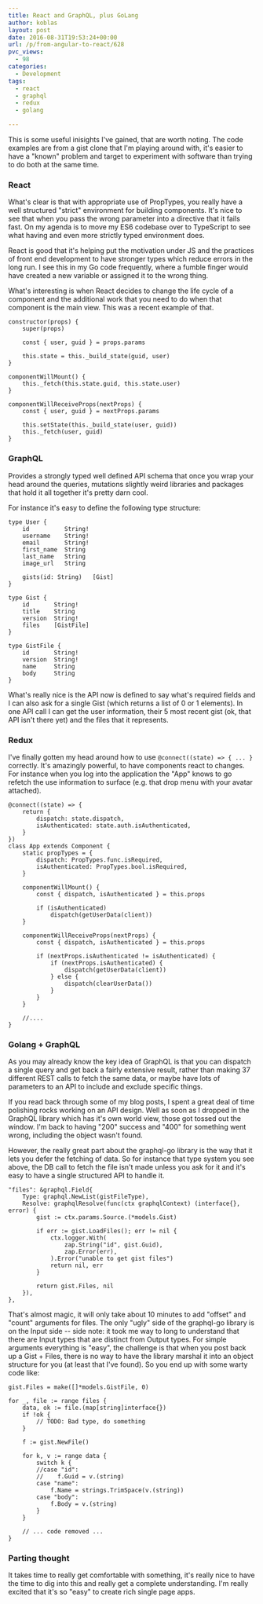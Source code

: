 ```yaml
---
title: React and GraphQL, plus GoLang
author: koblas
layout: post
date: 2016-08-31T19:53:24+00:00
url: /p/from-angular-to-react/628
pvc_views:
  - 98
categories:
  - Development
tags:
  - react
  - graphql
  - redux
  - golang

---
```


This is some useful inisights I've gained, that are worth noting. The code examples are from a gist clone that I'm playing around with, it's easier to have a "known" problem and target to experiment with software than trying to do both at the same time.

### React

What's clear is that with appropriate use of PropTypes, you really have a well structured "strict" environment for building components. It's nice to see that when you pass the wrong parameter into a directive that it fails fast. On my agenda is to move my ES6 codebase over to TypeScript to see what having and even more strictly typed environment does.

React is good that it's helping put the motivation under JS and the practices of front end development to have stronger types which reduce errors in the long run. I see this in my Go code frequently, where a fumble finger would have created a new variable or assigned it to the wrong thing.

What's interesting is when React decides to change the life cycle of a component and the additional work that you need to do when that component is the main view. This was a recent example of that.

    constructor(props) {
        super(props)

        const { user, guid } = props.params

        this.state = this._build_state(guid, user)
    }

    componentWillMount() {
        this._fetch(this.state.guid, this.state.user)
    }

    componentWillReceiveProps(nextProps) {
        const { user, guid } = nextProps.params

        this.setState(this._build_state(user, guid))
        this._fetch(user, guid)
    }

### GraphQL

Provides a strongly typed well defined API schema that once you wrap your head around the queries, mutations slightly weird libraries and packages that hold it all together it's pretty darn cool. 

For instance it's easy to define the following type structure:

    type User {
        id          String!
        username    String!
        email       String!
        first_name  String
        last_name   String
        image_url   String

        gists(id: String)   [Gist]
    }
      
    type Gist {
        id       String!
        title    String
        version  String!
        files    [GistFile]
    }
      
    type GistFile {
        id       String!
        version  String!
        name     String
        body     String
    }
      
What's really nice is the API now is defined to say what's required fields and I can also ask for a single Gist (which returns a list of 0 or 1 elements). In one API call I can get the user information, their 5 most recent gist (ok, that API isn't there yet) and the files that it represents.

### Redux

I've finally gotten my head around how to use ``@connect((state) => { ... }`` correctly. It's amazingly powerful, to have components react to changes. For instance when you log into the application the "App" knows to go refetch the use information to surface (e.g. that drop menu with your avatar attached).

    @connect((state) => {
        return {
            dispatch: state.dispatch,
            isAuthenticated: state.auth.isAuthenticated,
        }
    })
    class App extends Component {
        static propTypes = {
            dispatch: PropTypes.func.isRequired,
            isAuthenticated: PropTypes.bool.isRequired,
        }

        componentWillMount() {
            const { dispatch, isAuthenticated } = this.props

            if (isAuthenticated)
                dispatch(getUserData(client))
        }

        componentWillReceiveProps(nextProps) {
            const { dispatch, isAuthenticated } = this.props

            if (nextProps.isAuthenticated != isAuthenticated) {
                if (nextProps.isAuthenticated) {
                    dispatch(getUserData(client))
                } else {
                    dispatch(clearUserData())
                }
            }
        }

        //....
    }


### Golang + GraphQL

As you may already know the key idea of GraphQL is that you can dispatch a single query and get back a fairly extensive result, rather than making 37 different REST calls to fetch the same data, or maybe have lots of parameters to an API to include and exclude specific things.

If you read back through some of my blog posts, I spent a great deal of time polishing rocks working on an API design. Well as soon as I dropped in the GraphQL library which has it's own world view, those got tossed out the window. I'm back to having "200" success and "400" for something went wrong, including the object wasn't found.

However, the really great part about the graphql-go library is the way that it lets you defer the fetching of data. So for instance that type system you see above, the DB call to fetch the file isn't made unless you ask for it and it's easy to have a single structured API to handle it.

    "files": &graphql.Field{
        Type: graphql.NewList(gistFileType),
        Resolve: graphqlResolve(func(ctx graphqlContext) (interface{}, error) {
            gist := ctx.params.Source.(*models.Gist)

            if err := gist.LoadFiles(); err != nil {
                ctx.logger.With(
                    zap.String("id", gist.Guid),
                    zap.Error(err),
                ).Error("unable to get gist files")
                return nil, err
            }

            return gist.Files, nil
        }),
    },

That's almost magic, it will only take about 10 minutes to add "offset" and "count" arguments for files. The only "ugly" side of the graphql-go library is on the Input side -- side note: it took me way to long to understand that there are Input types that are distinct from Output types. For simple arguments everything is "easy", the challenge is that when you post back up a Gist + Files, there is no way to have the library marshal it into an object structure for you (at least that I've found). So you end up with some warty code like:

    gist.Files = make([]*models.GistFile, 0)

    for _, file := range files {
        data, ok := file.(map[string]interface{})
        if !ok {
            // TODO: Bad type, do something
        }

        f := gist.NewFile()

        for k, v := range data {
            switch k {
            //case "id":
            //    f.Guid = v.(string)
            case "name":
                f.Name = strings.TrimSpace(v.(string))
            case "body":
                f.Body = v.(string)
            }
        }
        
        // ... code removed ...
    }
    
### Parting thought

It takes time to really get comfortable with something, it's really nice to have the time to dig into this and really get a complete understanding. I'm really excited that it's so "easy" to create rich single page apps.